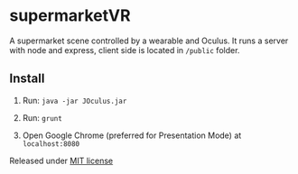 # supermarketVR
A supermarket scene controlled by a wearable and Oculus. It runs a server with node and express, client side is located in `/public` folder.


Install
-------

 1) Run:
  `java -jar JOculus.jar`

 2) Run:
  `grunt`
 
 3) Open Google Chrome (preferred for Presentation Mode) at `localhost:8080`



Released under [MIT license](https://github.com/marcomarchesi/threejs-boilerplate-plus/blob/master/LICENSE)

